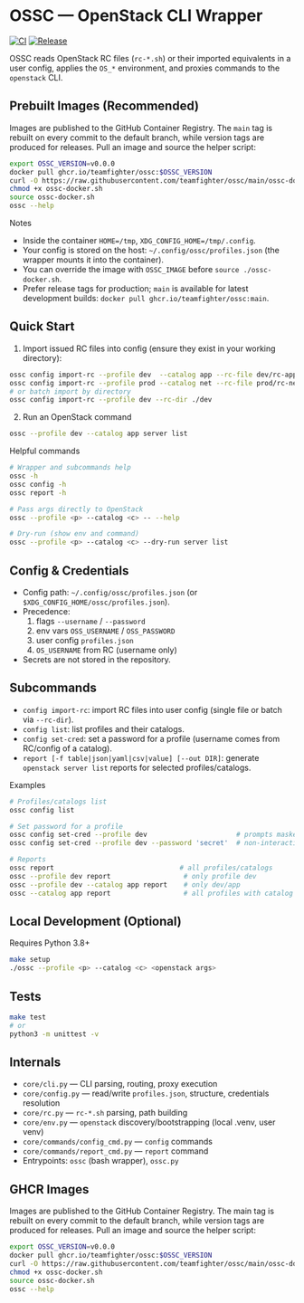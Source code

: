 # OSSC — OpenStack CLI Wrapper

[![CI](https://github.com/teamfighter/ossc/actions/workflows/ci.yml/badge.svg?branch=main)](https://github.com/teamfighter/ossc/actions/workflows/ci.yml)
[![Release](https://github.com/teamfighter/ossc/actions/workflows/release.yml/badge.svg)](https://github.com/teamfighter/ossc/actions/workflows/release.yml)

OSSC reads OpenStack RC files (`rc-*.sh`) or their imported equivalents in a user config, applies the `OS_*` environment, and proxies commands to the `openstack` CLI.

## Prebuilt Images (Recommended)

Images are published to the GitHub Container Registry. The `main` tag is rebuilt on every commit to the default branch, while version tags are produced for releases. Pull an image and source the helper script:

```bash
export OSSC_VERSION=v0.0.0
docker pull ghcr.io/teamfighter/ossc:$OSSC_VERSION
curl -O https://raw.githubusercontent.com/teamfighter/ossc/main/ossc-docker.sh
chmod +x ossc-docker.sh
source ossc-docker.sh
ossc --help
```

Notes
- Inside the container `HOME=/tmp`, `XDG_CONFIG_HOME=/tmp/.config`.
- Your config is stored on the host: `~/.config/ossc/profiles.json` (the wrapper mounts it into the container).
- You can override the image with `OSSC_IMAGE` before `source ./ossc-docker.sh`.
- Prefer release tags for production; `main` is available for latest development builds: `docker pull ghcr.io/teamfighter/ossc:main`.

## Quick Start

1) Import issued RC files into config (ensure they exist in your working directory):
```bash
ossc config import-rc --profile dev  --catalog app --rc-file dev/rc-app.sh
ossc config import-rc --profile prod --catalog net --rc-file prod/rc-net.sh
# or batch import by directory
ossc config import-rc --profile dev --rc-dir ./dev
```

2) Run an OpenStack command
```bash
ossc --profile dev --catalog app server list
```

Helpful commands
```bash
# Wrapper and subcommands help
ossc -h
ossc config -h
ossc report -h

# Pass args directly to OpenStack
ossc --profile <p> --catalog <c> -- --help

# Dry-run (show env and command)
ossc --profile <p> --catalog <c> --dry-run server list
```

## Config & Credentials

- Config path: `~/.config/ossc/profiles.json` (or `$XDG_CONFIG_HOME/ossc/profiles.json`).
- Precedence:
  1) flags `--username` / `--password`
  2) env vars `OSS_USERNAME` / `OSS_PASSWORD`
  3) user config `profiles.json`
  4) `OS_USERNAME` from RC (username only)
- Secrets are not stored in the repository.

## Subcommands

- `config import-rc`: import RC files into user config (single file or batch via `--rc-dir`).
- `config list`: list profiles and their catalogs.
- `config set-cred`: set a password for a profile (username comes from RC/config of a catalog).
- `report [-f table|json|yaml|csv|value] [--out DIR]`: generate `openstack server list` reports for selected profiles/catalogs.

Examples
```bash
# Profiles/catalogs list
ossc config list

# Set password for a profile
ossc config set-cred --profile dev                      # prompts masked input
ossc config set-cred --profile dev --password 'secret'  # non-interactive

# Reports
ossc report                               # all profiles/catalogs
ossc --profile dev report                  # only profile dev
ossc --profile dev --catalog app report    # only dev/app
ossc --catalog app report                  # all profiles with catalog app
```

## Local Development (Optional)

Requires Python 3.8+
```bash
make setup
./ossc --profile <p> --catalog <c> <openstack args>
```

## Tests

```bash
make test
# or
python3 -m unittest -v
```

## Internals

- `core/cli.py` — CLI parsing, routing, proxy execution
- `core/config.py` — read/write `profiles.json`, structure, credentials resolution
- `core/rc.py` — `rc-*.sh` parsing, path building
- `core/env.py` — `openstack` discovery/bootstrapping (local .venv, user venv)
- `core/commands/config_cmd.py` — `config` commands
- `core/commands/report_cmd.py` — `report` command
- Entrypoints: `ossc` (bash wrapper), `ossc.py`

## GHCR Images

Images are published to the GitHub Container Registry. The main tag is rebuilt on every commit to the default branch, while version tags are produced for releases. Pull an image and source the helper script:

```bash
export OSSC_VERSION=v0.0.0
docker pull ghcr.io/teamfighter/ossc:$OSSC_VERSION
curl -O https://raw.githubusercontent.com/teamfighter/ossc/main/ossc-docker.sh
chmod +x ossc-docker.sh
source ossc-docker.sh
ossc --help
```

